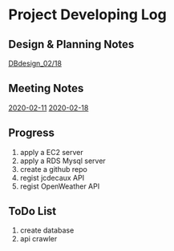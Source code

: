 # Project Developing Log


## Design & Planning Notes

[DBdesign_02/18](DPN/db_design.md)


## Meeting Notes

[2020-02-11](MN/0211.md)
[2020-02-18](MN/0218.md)


## Progress
1. apply a EC2 server
2. apply a RDS Mysql server
3. create a github repo 
4. regist jcdecaux API
5. regist OpenWeather API



## ToDo List
1. create database
2. api crawler